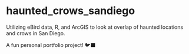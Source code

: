 # haunted_crows_sandiego
Utilizing eBird data, R, and ArcGIS to look at overlap of haunted locations and crows in San Diego.

A fun personal portfolio project! 🐦‍⬛
